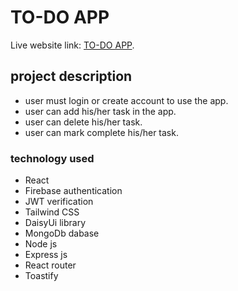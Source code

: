# TO-DO APP

Live website link: [TO-DO APP](https://to-do-app-59ef1.web.app).

## project description
* user must login or create account to use the app.
* user can add his/her task in the app.
* user can delete his/her task.
* user can mark complete his/her task.

### technology used
* React
* Firebase authentication
* JWT verification
* Tailwind CSS
* DaisyUi library
* MongoDb dabase
* Node js
* Express js
* React router
* Toastify

